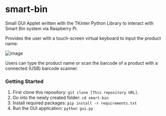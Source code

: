 # smart-bin

Small GUI Applet written with the TKinter Python Library to interact with Smart Bin system via Raspberry Pi.

Provides the user with a touch-screen virtual keyboard to input the product name:

![image](https://user-images.githubusercontent.com/40435390/189649232-abc433f4-f4e0-413a-b5c9-1b0faaccc99a.png)

Users can type the product name or scan the barcode of a product with a connected (USB) barcode scanner.


### Getting Started

1. First clone this repository: `git clone [This repository URL]`.
2. Go into the newly created folder: `cd smart-bin`
3. Install required packages: `pip install -r requirements.txt`
4. Run the GUI application: `python gui.py`